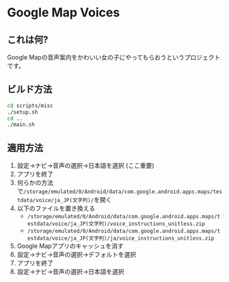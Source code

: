 # Google Map Voices

## これは何?

Google Mapの音声案内をかわいい女の子にやってもらおうというプロジェクトです。

## ビルド方法

```bash
cd scripts/misc
./setup.sh
cd ..
./main.sh
```

## 適用方法

1. 設定→ナビ→音声の選択→日本語を選択 (ここ重要)
2. アプリを終了
3. 何らかの方法で`/storage/emulated/0/Android/data/com.google.android.apps.maps/testdata/voice/ja_JP(文字列)/`を開く
4. 以下のファイルを置き換える
   - `/storage/emulated/0/Android/data/com.google.android.apps.maps/testdata/voice/ja_JP(文字列)/voice_instructions_unitless.zip`
   - `/storage/emulated/0/Android/data/com.google.android.apps.maps/testdata/voice/ja_JP(文字列)/ja/voice_instructions_unitless.zip`
5. Google Mapアプリのキャッシュを消す
6. 設定→ナビ→音声の選択→デフォルトを選択
7. アプリを終了
8. 設定→ナビ→音声の選択→日本語を選択
